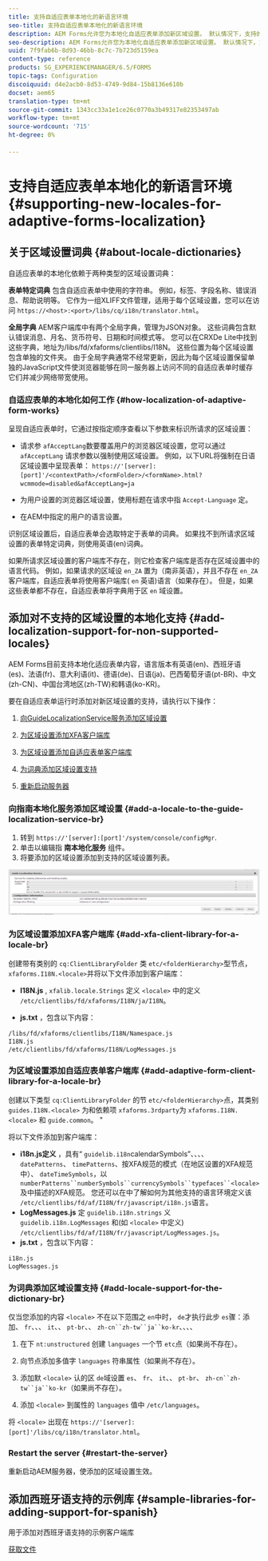 ```yaml
---
title: 支持自适应表单本地化的新语言环境
seo-title: 支持自适应表单本地化的新语言环境
description: AEM Forms允许您为本地化自适应表单添加新区域设置。 默认情况下，支持的语言环境为英语、法语、德语和日语。
seo-description: AEM Forms允许您为本地化自适应表单添加新区域设置。 默认情况下，支持的语言环境为英语、法语、德语和日语。
uuid: 7f9fab6b-8d93-46bb-8c7c-7b723d5159ea
content-type: reference
products: SG_EXPERIENCEMANAGER/6.5/FORMS
topic-tags: Configuration
discoiquuid: d4e2acb0-8d53-4749-9d84-15b8136e610b
docset: aem65
translation-type: tm+mt
source-git-commit: 1343cc33a1e1ce26c0770a3b49317e82353497ab
workflow-type: tm+mt
source-wordcount: '715'
ht-degree: 0%

---
```



# 支持自适应表单本地化的新语言环境{#supporting-new-locales-for-adaptive-forms-localization}

## 关于区域设置词典 {#about-locale-dictionaries}

自适应表单的本地化依赖于两种类型的区域设置词典：

**表单特定词典** 包含自适应表单中使用的字符串。 例如，标签、字段名称、错误消息、帮助说明等。 它作为一组XLIFF文件管理，适用于每个区域设置，您可以在访问 `https://<host>:<port>/libs/cq/i18n/translator.html`。

**全局字典** AEM客户端库中有两个全局字典，管理为JSON对象。 这些词典包含默认错误消息、月名、货币符号、日期和时间模式等。 您可以在CRXDe Lite中找到这些字典，地址为/libs/fd/xfaforms/clientlibs/I18N。 这些位置为每个区域设置包含单独的文件夹。 由于全局字典通常不经常更新，因此为每个区域设置保留单独的JavaScript文件使浏览器能够在同一服务器上访问不同的自适应表单时缓存它们并减少网络带宽使用。

### 自适应表单的本地化如何工作 {#how-localization-of-adaptive-form-works}

呈现自适应表单时，它通过按指定顺序查看以下参数来标识所请求的区域设置：

* 请求参 `afAcceptLang`数要覆盖用户的浏览器区域设置，您可以通过 
`afAcceptLang` 请求参数以强制使用区域设置。 例如，以下URL将强制在日语区域设置中呈现表单：
   `https://'[server]:[port]'/<contextPath>/<formFolder>/<formName>.html?wcmmode=disabled&afAcceptLang=ja`

* 为用户设置的浏览器区域设置，使用标题在请求中指 `Accept-Language` 定。

* 在AEM中指定的用户的语言设置。

识别区域设置后，自适应表单会选取特定于表单的词典。 如果找不到所请求区域设置的表单特定词典，则使用英语(en)词典。

如果所请求区域设置的客户端库不存在，则它检查客户端库是否存在区域设置中的语言代码。 例如，如果请求的区域设 `en_ZA` 置为（南非英语），并且不存在 `en_ZA` 客户端库，自适应表单将使用客户端库( `en` 英语)语言（如果存在）。 但是，如果这些表单都不存在，自适应表单将字典用于区 `en` 域设置。

## 添加对不支持的区域设置的本地化支持 {#add-localization-support-for-non-supported-locales}

AEM Forms目前支持本地化适应表单内容，语言版本有英语(en)、西班牙语(es)、法语(fr)、意大利语(it)、德语(de)、日语(ja)、巴西葡萄牙语(pt-BR)、中文(zh-CN)、中国台湾地区(zh-TW)和韩语(ko-KR)。

要在自适应表单运行时添加对新区域设置的支持，请执行以下操作：

1. [向GuideLocalizationService服务添加区域设置](../../forms/using/supporting-new-language-localization.md#p-add-a-locale-to-the-guide-localization-service-br-p)

1. [为区域设置添加XFA客户端库](../../forms/using/supporting-new-language-localization.md#p-add-xfa-client-library-for-a-locale-br-p)

1. [为区域设置添加自适应表单客户端库](../../forms/using/supporting-new-language-localization.md#p-add-adaptive-form-client-library-for-a-locale-br-p)
1. [为词典添加区域设置支持](../../forms/using/supporting-new-language-localization.md#p-add-locale-support-for-the-dictionary-br-p)
1. [重新启动服务器](../../forms/using/supporting-new-language-localization.md#p-restart-the-server-p)

### 向指南本地化服务添加区域设置 {#add-a-locale-to-the-guide-localization-service-br}

1. 转到 `https://'[server]:[port]'/system/console/configMgr`.
1. 单击以编辑指 **南本地化服务** 组件。
1. 将要添加的区域设置添加到支持的区域设置列表。

![指南本地化服务](assets/configservice.png)

### 为区域设置添加XFA客户端库 {#add-xfa-client-library-for-a-locale-br}

创建带有类别的 `cq:ClientLibraryFolder` 类 `etc/<folderHierarchy>`型节点， `xfaforms.I18N.<locale>`并将以下文件添加到客户端库：

* **I18N.js** , `xfalib.locale.Strings` 定义 `<locale>` 中的定义 `/etc/clientlibs/fd/xfaforms/I18N/ja/I18N`。

* **js.txt** ，包含以下内容：

```text
/libs/fd/xfaforms/clientlibs/I18N/Namespace.js
I18N.js
/etc/clientlibs/fd/xfaforms/I18N/LogMessages.js
```

### 为区域设置添加自适应表单客户端库 {#add-adaptive-form-client-library-for-a-locale-br}

创建以下类型 `cq:ClientLibraryFolder` 的节 `etc/<folderHierarchy>`点，其类别 `guides.I18N.<locale>` 为和依赖项 `xfaforms.3rdparty`为 `xfaforms.I18N.<locale>` 和 `guide.common`。 &quot;

将以下文件添加到客户端库：

* **i18n.js定义** ，具有“ `guidelib.i18n`calendarSymbols”、、、、 `datePatterns`、 `timePatterns`、按XFA规范的模式（在地区设置的XFA规范中）、 `dateTimeSymbols`，以 `numberPatterns``numberSymbols``currencySymbols``typefaces``<locale>`[](https://helpx.adobe.com/content/dam/Adobe/specs/xfa_spec_3_3.pdf)及中描述的XFA规范。 您还可以在中了解如何为其他支持的语言环境定义该 `/etc/clientlibs/fd/af/I18N/fr/javascript/i18n.js`语言。
* **LogMessages.js** 定 `guidelib.i18n.strings` 义 `guidelib.i18n.LogMessages` 和(如 `<locale>` 中定义) `/etc/clientlibs/fd/af/I18N/fr/javascript/LogMessages.js`。
* **js.txt** ，包含以下内容：

```text
i18n.js
LogMessages.js
```

### 为词典添加区域设置支持 {#add-locale-support-for-the-dictionary-br}

仅当您添加的内容 `<locale>` 不在以下范围之 `en`中时， `de`才执行此步 `es`骤：添加、 `fr`、、、 `it`、、 `pt-br`、、 `zh-cn``zh-tw``ja``ko-kr`、、、、

1. 在下 `nt:unstructured` 创建 `languages` 一个节 `etc`点（如果尚不存在）。

1. 向节点添加多值字 `languages` 符串属性（如果尚不存在）。
1. 添加默 `<locale>` 认的区 `de`域设置 `es`、 `fr`、 `it`、、 `pt-br`、 `zh-cn``zh-tw``ja``ko-kr`（如果尚不存在）。

1. 添加 `<locale>` 到属性的 `languages` 值中 `/etc/languages`。

将 `<locale>` 出现在 `https://'[server]:[port]'/libs/cq/i18n/translator.html`。

### Restart the server {#restart-the-server}

重新启动AEM服务器，使添加的区域设置生效。

## 添加西班牙语支持的示例库 {#sample-libraries-for-adding-support-for-spanish}

用于添加对西班牙语支持的示例客户端库

[获取文件](assets/sample.zip)
